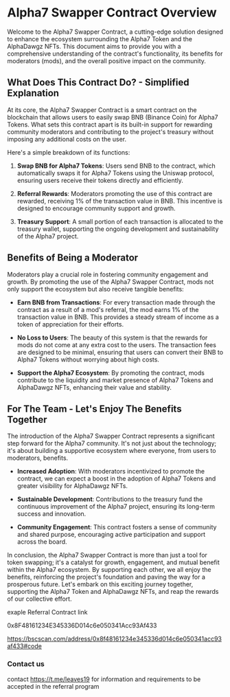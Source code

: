 # Alpha7 Swapper Contract Overview

Welcome to the Alpha7 Swapper Contract, a cutting-edge solution designed to enhance the ecosystem surrounding the Alpha7 Token and the AlphaDawgz NFTs. This document aims to provide you with a comprehensive understanding of the contract's functionality, its benefits for moderators (mods), and the overall positive impact on the community.

## What Does This Contract Do? - Simplified Explanation

At its core, the Alpha7 Swapper Contract is a smart contract on the blockchain that allows users to easily swap BNB (Binance Coin) for Alpha7 Tokens. What sets this contract apart is its built-in support for rewarding community moderators and contributing to the project's treasury without imposing any additional costs on the user.

Here's a simple breakdown of its functions:

1. **Swap BNB for Alpha7 Tokens**: Users send BNB to the contract, which automatically swaps it for Alpha7 Tokens using the Uniswap protocol, ensuring users receive their tokens directly and efficiently.

2. **Referral Rewards**: Moderators promoting the use of this contract are rewarded, receiving 1% of the transaction value in BNB. This incentive is designed to encourage community support and growth.

3. **Treasury Support**: A small portion of each transaction is allocated to the treasury wallet, supporting the ongoing development and sustainability of the Alpha7 project.

## Benefits of Being a Moderator

Moderators play a crucial role in fostering community engagement and growth. By promoting the use of the Alpha7 Swapper Contract, mods not only support the ecosystem but also receive tangible benefits:

- **Earn BNB from Transactions**: For every transaction made through the contract as a result of a mod's referral, the mod earns 1% of the transaction value in BNB. This provides a steady stream of income as a token of appreciation for their efforts.

- **No Loss to Users**: The beauty of this system is that the rewards for mods do not come at any extra cost to the users. The transaction fees are designed to be minimal, ensuring that users can convert their BNB to Alpha7 Tokens without worrying about high costs.

- **Support the Alpha7 Ecosystem**: By promoting the contract, mods contribute to the liquidity and market presence of Alpha7 Tokens and AlphaDawgz NFTs, enhancing their value and stability.

## For The Team - Let's Enjoy The Benefits Together

The introduction of the Alpha7 Swapper Contract represents a significant step forward for the Alpha7 community. It's not just about the technology; it's about building a supportive ecosystem where everyone, from users to moderators, benefits.

- **Increased Adoption**: With moderators incentivized to promote the contract, we can expect a boost in the adoption of Alpha7 Tokens and greater visibility for AlphaDawgz NFTs.

- **Sustainable Development**: Contributions to the treasury fund the continuous improvement of the Alpha7 project, ensuring its long-term success and innovation.

- **Community Engagement**: This contract fosters a sense of community and shared purpose, encouraging active participation and support across the board.

In conclusion, the Alpha7 Swapper Contract is more than just a tool for token swapping; it's a catalyst for growth, engagement, and mutual benefit within the Alpha7 ecosystem. By supporting each other, we all enjoy the benefits, reinforcing the project's foundation and paving the way for a prosperous future. Let's embark on this exciting journey together, supporting the Alpha7 Token and AlphaDawgz NFTs, and reap the rewards of our collective effort.

exaple Referral Contract link

0x8F48161234E345336D014c6e050341Acc93Af433

https://bscscan.com/address/0x8f48161234e345336d014c6e050341acc93af433#code

### Contact us

contact https://t.me/leaves19 for information and requirements to be accepted in the referral program
